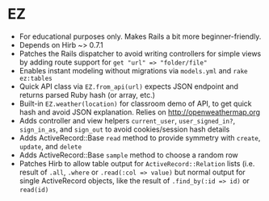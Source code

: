 # EZ

* For educational purposes only.  Makes Rails a bit more beginner-friendly.
* Depends on Hirb ~> 0.7.1
* Patches the Rails dispatcher to avoid writing controllers for simple views by adding route support for `get "url" => "folder/file"`
* Enables instant modeling without migrations via `models.yml` and `rake ez:tables`
* Quick API class via `EZ.from_api(url)` expects JSON endpoint and returns parsed Ruby hash (or array, etc.)
* Built-in `EZ.weather(location)` for classroom demo of API, to get quick hash and avoid JSON explanation.  Relies on http://openweathermap.org
* Adds controller and view helpers `current_user`, `user_signed_in?`, `sign_in_as`, and `sign_out` to avoid cookies/session hash details
* Adds ActiveRecord::Base `read` method to provide symmetry with `create`, `update`, and `delete`
* Adds ActiveRecord::Base `sample` method to choose a random row
* Patches Hirb to allow table output for `ActiveRecord::Relation` lists (i.e. result of `.all`, `.where` or `.read(:col => value)` but normal output for single ActiveRecord objects, like the result of `.find_by(:id => id)` or `read(id)`




